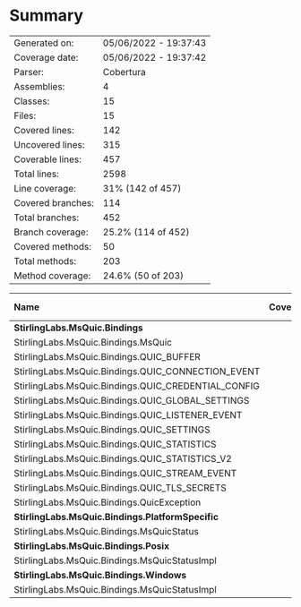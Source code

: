 ﻿# Summary
|||
|:---|:---|
| Generated on: | 05/06/2022 - 19:37:43 |
| Coverage date: | 05/06/2022 - 19:37:42 |
| Parser: | Cobertura |
| Assemblies: | 4 |
| Classes: | 15 |
| Files: | 15 |
| Covered lines: | 142 |
| Uncovered lines: | 315 |
| Coverable lines: | 457 |
| Total lines: | 2598 |
| Line coverage: | 31% (142 of 457) |
| Covered branches: | 114 |
| Total branches: | 452 |
| Branch coverage: | 25.2% (114 of 452) |
| Covered methods: | 50 |
| Total methods: | 203 |
| Method coverage: | 24.6% (50 of 203) |

|**Name**|**Covered**|**Uncovered**|**Coverable**|**Total**|**Line coverage**|**Covered**|**Total**|**Branch coverage**|**Covered**|**Total**|**Method coverage**|
|:---|---:|---:|---:|---:|---:|---:|---:|---:|---:|---:|---:|
|**StirlingLabs.MsQuic.Bindings**|**95**|**207**|**302**|**2372**|**31.4%**|**5**|**14**|**35.7%**|**44**|**190**|**23.1%**|
|StirlingLabs.MsQuic.Bindings.MsQuic|54|5|59|132|91.5%|5|10|50%|12|13|92.3%|
|StirlingLabs.MsQuic.Bindings.QUIC_BUFFER|2|8|10|40|20%|0|2|0%|2|9|22.2%|
|StirlingLabs.MsQuic.Bindings.QUIC_CONNECTION_EVENT|11|13|24|386|45.8%|0|0||11|21|52.3%|
|StirlingLabs.MsQuic.Bindings.QUIC_CREDENTIAL_CONFIG|1|5|6|107|16.6%|0|0||1|6|16.6%|
|StirlingLabs.MsQuic.Bindings.QUIC_GLOBAL_SETTINGS|0|11|11|105|0%|0|0||0|8|0%|
|StirlingLabs.MsQuic.Bindings.QUIC_LISTENER_EVENT|1|7|8|94|12.5%|0|0||1|6|16.6%|
|StirlingLabs.MsQuic.Bindings.QUIC_SETTINGS|19|97|116|739|16.3%|0|0||10|78|12.8%|
|StirlingLabs.MsQuic.Bindings.QUIC_STATISTICS|0|12|12|192|0%|0|0||0|8|0%|
|StirlingLabs.MsQuic.Bindings.QUIC_STATISTICS_V2|0|12|12|162|0%|0|0||0|8|0%|
|StirlingLabs.MsQuic.Bindings.QUIC_STREAM_EVENT|7|13|20|258|35%|0|0||7|16|43.7%|
|StirlingLabs.MsQuic.Bindings.QUIC_TLS_SECRETS|0|18|18|137|0%|0|0||0|12|0%|
|StirlingLabs.MsQuic.Bindings.QuicException|0|6|6|20|0%|0|2|0%|0|5|0%|
|**StirlingLabs.MsQuic.Bindings.PlatformSpecific**|**7**|**0**|**7**|**19**|**100%**|**1**|**2**|**50%**|**1**|**1**|**100%**|
|StirlingLabs.MsQuic.Bindings.MsQuicStatus|7|0|7|19|100%|1|2|50%|1|1|100%|
|**StirlingLabs.MsQuic.Bindings.Posix**|**40**|**34**|**74**|**104**|**54%**|**108**|**220**|**49%**|**5**|**6**|**83.3%**|
|StirlingLabs.MsQuic.Bindings.MsQuicStatusImpl|40|34|74|104|54%|108|220|49%|5|6|83.3%|
|**StirlingLabs.MsQuic.Bindings.Windows**|**0**|**74**|**74**|**103**|**0%**|**0**|**216**|**0%**|**0**|**6**|**0%**|
|StirlingLabs.MsQuic.Bindings.MsQuicStatusImpl|0|74|74|103|0%|0|216|0%|0|6|0%|

